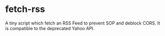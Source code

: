# fetch-rss
A tiny script which fetch an RSS Feed to prevent SOP and deblock CORS. It is compatible to the deprecated Yahoo API.
